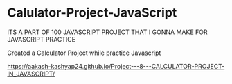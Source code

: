 # Calulator-Project-JavaScript
ITS A PART OF 100 JAVASCRIPT PROJECT THAT I GONNA MAKE FOR JAVASCRIPT PRACTICE

Created a Calculator Project while practice Javascript

https://aakash-kashyap24.github.io/Project---8---CALCULATOR-PROJECT-IN_JAVASCRIPT/
